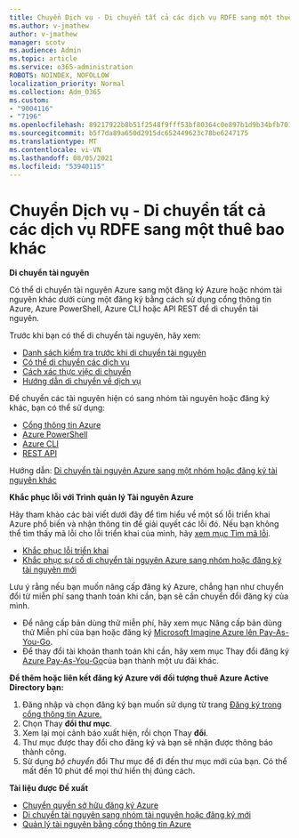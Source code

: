 ```yaml
---
title: Chuyển Dịch vụ - Di chuyển tất cả các dịch vụ RDFE sang một thuê bao khác
ms.author: v-jmathew
author: v-jmathew
manager: scotv
ms.audience: Admin
ms.topic: article
ms.service: o365-administration
ROBOTS: NOINDEX, NOFOLLOW
localization_priority: Normal
ms.collection: Adm_O365
ms.custom:
- "9004116"
- "7196"
ms.openlocfilehash: 89217922b8b51f2548f9fff53bf80364c0e897b1d9b34bfb7016f0b0f197cf17
ms.sourcegitcommit: b5f7da89a650d2915dc652449623c78be6247175
ms.translationtype: MT
ms.contentlocale: vi-VN
ms.lasthandoff: 08/05/2021
ms.locfileid: "53940115"
---
```

# <a name="transfer-services---move-all-rdfe-services-to-another-subscription"></a>Chuyển Dịch vụ - Di chuyển tất cả các dịch vụ RDFE sang một thuê bao khác

**Di chuyển tài nguyên**

Có thể di chuyển tài nguyên Azure sang một đăng ký Azure hoặc nhóm tài nguyên khác dưới cùng một đăng ký bằng cách sử dụng cổng thông tin Azure, Azure PowerShell, Azure CLI hoặc API REST để di chuyển tài nguyên.

Trước khi bạn có thể di chuyển tài nguyên, hãy xem:

- [Danh sách kiểm tra trước khi di chuyển tài nguyên](https://docs.microsoft.com/azure/azure-resource-manager/resource-group-move-resources?WT.mc_id=Portal-Microsoft_Azure_Support#checklist-before-moving-resources)
- [Có thể di chuyển các dịch vụ](https://docs.microsoft.com/azure/azure-resource-manager/move-support-resources?WT.mc_id=Portal-Microsoft_Azure_Support)
- [Cách xác thực việc di chuyển](https://docs.microsoft.com/azure/azure-resource-manager/resource-group-move-resources?WT.mc_id=Portal-Microsoft_Azure_Support#validate-move)
- [Hướng dẫn di chuyển về dịch vụ](https://docs.microsoft.com/azure/azure-resource-manager/move-limitations/app-service-move-limitations?WT.mc_id=Portal-Microsoft_Azure_Support)

Để chuyển các tài nguyên hiện có sang nhóm tài nguyên hoặc đăng ký khác, bạn có thể sử dụng:

- [Cổng thông tin Azure](https://docs.microsoft.com/azure/azure-resource-manager/resource-group-move-resources?WT.mc_id=Portal-Microsoft_Azure_Support#use-the-portal)
- [Azure PowerShell](https://docs.microsoft.com/azure/azure-resource-manager/resource-group-move-resources?WT.mc_id=Portal-Microsoft_Azure_Support#use-azure-powershell)
- [Azure CLI](https://docs.microsoft.com/azure/azure-resource-manager/resource-group-move-resources?WT.mc_id=Portal-Microsoft_Azure_Support#use-azure-cli)
- [REST API](https://docs.microsoft.com/azure/azure-resource-manager/resource-group-move-resources?WT.mc_id=Portal-Microsoft_Azure_Support#use-rest-api)

Hướng dẫn: [Di chuyển tài nguyên Azure sang một nhóm hoặc đăng ký tài nguyên khác](https://docs.microsoft.com/azure/azure-resource-manager/resource-manager-tutorial-move-resources)

**Khắc phục lỗi với Trình quản lý Tài nguyên Azure**

Hãy tham khảo các bài viết dưới đây để tìm hiểu về một số lỗi triển khai Azure phổ biến và nhận thông tin để giải quyết các lỗi đó. Nếu bạn không thể tìm thấy mã lỗi cho lỗi triển khai của mình, hãy [xem mục Tìm mã lỗi](https://docs.microsoft.com/azure/azure-resource-manager/resource-manager-common-deployment-errors?WT.mc_id=Portal-Microsoft_Azure_Support#find-error-code).

- [Khắc phục lỗi triển khai](https://docs.microsoft.com/azure/azure-resource-manager/resource-manager-common-deployment-errors)
- [Khắc phục sự cố di chuyển tài nguyên Azure sang nhóm hoặc đăng ký tài nguyên mới](https://docs.microsoft.com/azure/azure-resource-manager/troubleshoot-move)

Lưu ý rằng nếu bạn muốn nâng cấp đăng ký Azure, chẳng hạn như chuyển đổi từ miễn phí sang thanh toán khi cần, bạn sẽ cần chuyển đổi đăng ký của mình.

- Để nâng cấp bản dùng thử miễn phí, hãy xem mục Nâng cấp bản dùng thử Miễn phí của bạn hoặc đăng ký [Microsoft Imagine Azure lên Pay-As-You-Go](https://docs.microsoft.com/azure/billing/billing-upgrade-azure-subscription).
- Để thay đổi tài khoản thanh toán khi cần, hãy xem mục Thay đổi đăng ký [Azure Pay-As-You-Go](https://docs.microsoft.com/azure/billing/billing-how-to-switch-azure-offer)của bạn thành một ưu đãi khác.

**Để thêm hoặc liên kết đăng ký Azure với đối tượng thuê Azure Active Directory bạn:**

1. Đăng nhập và chọn đăng ký bạn muốn sử dụng từ trang [Đăng ký trong cổng thông tin Azure.](https://portal.azure.com/#blade/Microsoft_Azure_Billing/SubscriptionsBlade)
2. Chọn Thay **đổi thư mục**.
3. Xem lại mọi cảnh báo xuất hiện, rồi chọn Thay **đổi**.
4. Thư mục được thay đổi cho đăng ký và bạn sẽ nhận được thông báo thành công.
5. Sử dụng *bộ chuyển* đổi Thư mục để đi đến thư mục mới của bạn. Có thể mất đến 10 phút để mọi thứ hiển thị đúng cách.

**Tài liệu được Đề xuất**

- [Chuyển quyền sở hữu đăng ký Azure](https://docs.microsoft.com/azure/billing-subscription-transfer)
- [Di chuyển tài nguyên sang nhóm tài nguyên hoặc đăng ký mới](https://docs.microsoft.com/azure/azure-resource-manager/resource-group-move-resources)
- [Quản lý tài nguyên bằng cổng thông tin Azure](https://docs.microsoft.com/azure/azure-resource-manager/resource-group-portal)
